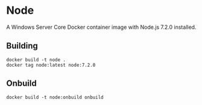# Node

A Windows Server Core Docker container image with Node.js 7.2.0 installed.

## Building

```
docker build -t node .
docker tag node:latest node:7.2.0
```

## Onbuild

```
docker build -t node:onbuild onbuild
```
